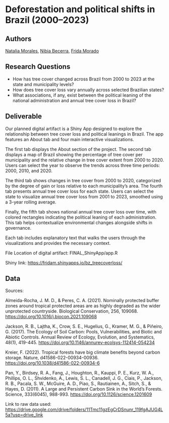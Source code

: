 # Deforestation and political shifts in Brazil (2000–2023)

## Authors

[Natalia Morales](https://nbmoralesf.github.io/), [Nibia Becerra](https://nbs2809.github.io/Nibia/), [Frida Morado](https://fmorado.github.io/frida_m_website/)

## Research Questions

- How has tree cover changed across Brazil from 2000 to 2023 at the state and municipality levels?
- How does  tree cover loss vary annually across selected Brazilian states?
- What associations, if any, exist between the political leaning of the national administration and annual tree cover loss in Brazil?

## Deliverable

Our planned digital artifact is a Shiny App designed to explore the relationship between tree cover loss and political leanings in Brazil. The app features an About tab and four main interactive visualizations.

The first tab displays the About section of the project. The second tab displays a map of Brazil showing the percentage of tree cover per municipality and the relative change in tree cover extent from 2000 to 2020. Users can select the year to observe the trends across three time periods: 2000, 2010, and 2020. 

The third tab shows changes in tree cover from 2000 to 2020, categorized by the degree of gain or loss relative to each municipality’s area. The fourth tab presents annual tree cover loss for each state. Users can select the state to visualize annual tree cover loss from 2001 to 2023, smoothed using a 3-year rolling average.

Finally, the fifth tab shows national annual tree cover loss over time, with colored rectangles indicating the political leaning of each administration. This tab helps contextualize environmental changes alongside shifts in governance.

Each tab includes explanatory text that walks the users through the visualizations and provides the necessary context.

File Location of digital artifact: FINAL_ShinyApp/app.R

Shiny link: <https://fridam.shinyapps.io/bz_treecoverloss/>

## Data 

Sources: 

Almeida-Rocha, J. M. D., & Peres, C. A. (2021). Nominally protected buffer zones around tropical protected areas are as highly degraded as the wider unprotected countryside. Biological Conservation, 256, 109068. https://doi.org/10.1016/j.biocon.2021.109068

Jackson, R. B., Lajtha, K., Crow, S. E., Hugelius, G., Kramer, M. G., & Piñeiro, G. (2017). The Ecology of Soil Carbon: Pools, Vulnerabilities, and Biotic and Abiotic Controls. Annual Review of Ecology, Evolution, and Systematics, 48(1), 419-445. https://doi.org/10.1146/annurev-ecolsys-112414-054234

Kreier, F. (2022). Tropical forests have big climate benefits beyond carbon storage. Nature, d41586-022-00934-00936. https://doi.org/10.1038/d41586-022-00934-6

Pan, Y., Birdsey, R. A., Fang, J., Houghton, R., Kauppi, P. E., Kurz, W. A., Phillips, O. L., Shvidenko, A., Lewis, S. L., Canadell, J. G., Ciais, P., Jackson, R. B., Pacala, S. W., McGuire, A. D., Piao, S., Rautiainen, A., Sitch, S., & Hayes, D. (2011). A Large and Persistent Carbon Sink in the World’s Forests. Science, 333(6045), 988-993. https://doi.org/10.1126/science.1201609

Link to raw data used: https://drive.google.com/drive/folders/11Tmc11gzEgCrDSnunr_119fgAJUG4L5a?usp=drive_link
